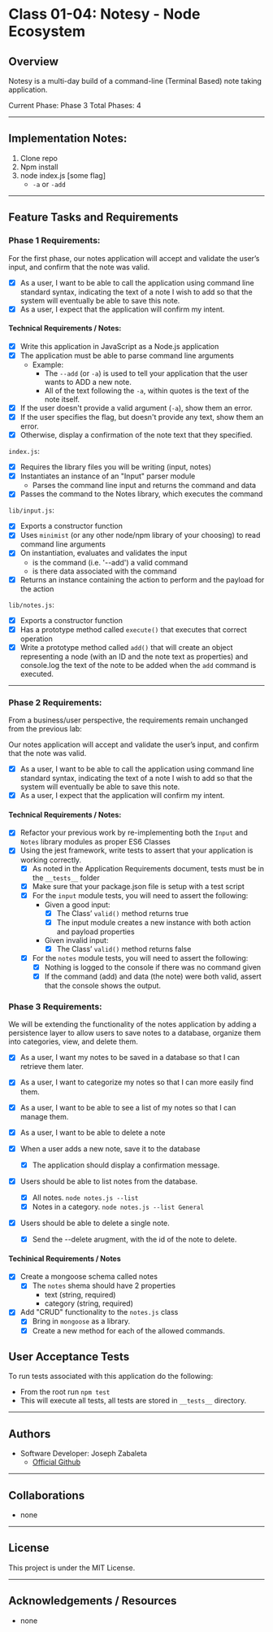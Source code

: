 # Class 01-04: Notesy - Node Ecosystem

## Overview
Notesy is a multi-day build of a command-line (Terminal Based) note taking application.

Current Phase: Phase 3
Total Phases: 4

---

## Implementation Notes:
1. Clone repo
2. Npm install
3. node index.js [some flag]
    - `-a` or `-add`
---

## Feature Tasks and Requirements

### Phase 1 Requirements:
For the first phase, our notes application will accept and validate the user’s input, and confirm that the note was valid.
- [x] As a user, I want to be able to call the application using command line standard syntax, indicating the text of a note I wish to add so that the system will eventually be able to save this note.
- [x] As a user, I expect that the application will confirm my intent.

#### Technical Requirements / Notes:

- [x] Write this application in JavaScript as a Node.js application
- [x] The application must be able to parse command line arguments
    - Example:
        - The `--add` (or `-a`) is used to tell your application that the user wants to ADD a new note.
        - All of the text following the `-a`, within quotes is the text of the note itself.
- [x] If the user doesn't provide a valid argument (`-a`), show them an error.
- [x] If the user specifies the flag, but doesn't provide any text, show them an error.
- [x] Otherwise, display a confirmation of the note text that they specified.

`index.js`:
- [x] Requires the library files you will be writing (input, notes)
- [x] Instantiates an instance of an "Input" parser module
    - Parses the command line input and returns the command and data
- [x] Passes the command to the Notes library, which executes the command

`lib/input.js`:
- [x] Exports a constructor function
- [x] Uses `minimist` (or any other node/npm library of your choosing) to read command line arguments
- [x] On instantiation, evaluates and validates the input
    - is the command (i.e. '--add') a valid command
    - is there data associated with the command
- [x] Returns an instance containing the action to perform and the payload for the action

`lib/notes.js`:
- [x] Exports a constructor function
- [x] Has a prototype method called `execute()` that executes that correct operation
- [x] Write a prototype method called `add()` that will create an object representing a node (with an ID and the note text as properties) and console.log the text of the note to be added when the `add` command is executed.

---

### Phase 2 Requirements:

From a business/user perspective, the requirements remain unchanged from the previous lab:

Our notes application will accept and validate the user’s input, and confirm that the note was valid.
- [x] As a user, I want to be able to call the application using command line standard syntax, indicating the text of a note I wish to add so that the system will eventually be able to save this note.
- [x] As a user, I expect that the application will confirm my intent.

#### Technical Requirements / Notes:

- [x] Refactor your previous work by re-implementing both the `Input` and `Notes` library modules as proper ES6 Classes
- [x] Using the jest framework, write tests to assert that your application is working correctly.
    - [x] As noted in the Application Requirements document, tests must be in the `__tests__` folder
    - [x] Make sure that your package.json file is setup with a test script
    - [x] For the `input` module tests, you will need to assert the following:
        - Given a good input:
            - [x] The Class’ `valid()` method returns true
            - [x] The input module creates a new instance with both action and payload properties
        - Given invalid input:
            - [x] The Class’ `valid()` method returns false
    - [x] For the `notes` module tests, you will need to assert the following:
        - [x] Nothing is logged to the console if there was no command given
        - [x] If the command (add) and data (the note) were both valid, assert that the console shows the output.

### Phase 3 Requirements:
We will be extending the functionality of the notes application by adding a persistence layer to allow users to save notes to a database, organize them into categories, view, and delete them.

- [x] As a user, I want my notes to be saved in a database so that I can retrieve them later.
- [x] As a user, I want to categorize my notes so that I can more easily find them.
- [x] As a user, I want to be able to see a list of my notes so that I can manage them.
- [x] As a user, I want to be able to delete a note

- [x] When a user adds a new note, save it to the database
    - [x] The application should display a confirmation message.

- [x] Users should be able to list notes from the database.
    - [x] All notes. `node notes.js --list`
    - [x] Notes in a category. `node notes.js --list General`

- [x] Users should be able to delete a single note.
    - [x] Send the --delete arugment, with the id of the note to delete.

#### Techinical Requirements / Notes
- [x] Create a mongoose schema called notes
    - [x] The `notes` shema should have 2 properties
        - text (string, required)
        - category (string, required)

- [x] Add "CRUD" functionality to the `notes.js` class
    - [x] Bring in `mongoose` as a library.
    - [x] Create a new method for each of the allowed commands.

## User Acceptance Tests
To run tests associated with this application do the following:
- From the root run `npm test`
- This will execute all tests, all tests are stored in `__tests__` directory.
---

## Authors
- Software Developer: Joseph Zabaleta
  - [Official Github](https://github.com/joseph-zabaleta)

---

## Collaborations
- none

---

## License
This project is under the MIT License.

---

## Acknowledgements / Resources
- none
